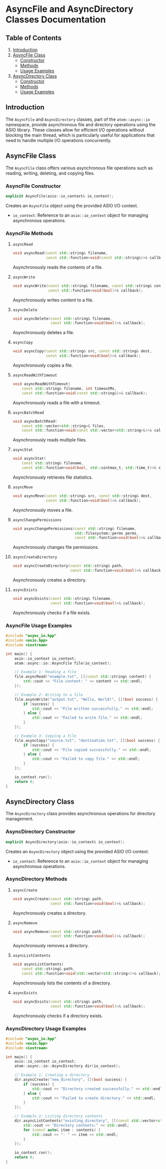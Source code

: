 # AsyncFile and AsyncDirectory Classes Documentation

## Table of Contents

1. [Introduction](#introduction)
2. [AsyncFile Class](#asyncfile-class)
   - [Constructor](#asyncfile-constructor)
   - [Methods](#asyncfile-methods)
   - [Usage Examples](#asyncfile-usage-examples)
3. [AsyncDirectory Class](#asyncdirectory-class)
   - [Constructor](#asyncdirectory-constructor)
   - [Methods](#asyncdirectory-methods)
   - [Usage Examples](#asyncdirectory-usage-examples)

## Introduction

The `AsyncFile` and `AsyncDirectory` classes, part of the `atom::async::io` namespace, provide asynchronous file and directory operations using the ASIO library. These classes allow for efficient I/O operations without blocking the main thread, which is particularly useful for applications that need to handle multiple I/O operations concurrently.

## AsyncFile Class

The `AsyncFile` class offers various asynchronous file operations such as reading, writing, deleting, and copying files.

### AsyncFile Constructor

```cpp
explicit AsyncFile(asio::io_context& io_context);
```

Creates an `AsyncFile` object using the provided ASIO I/O context.

- `io_context`: Reference to an `asio::io_context` object for managing asynchronous operations.

### AsyncFile Methods

1. `asyncRead`

   ```cpp
   void asyncRead(const std::string& filename,
                  const std::function<void(const std::string&)>& callback);
   ```

   Asynchronously reads the contents of a file.

2. `asyncWrite`

   ```cpp
   void asyncWrite(const std::string& filename, const std::string& content,
                   const std::function<void(bool)>& callback);
   ```

   Asynchronously writes content to a file.

3. `asyncDelete`

   ```cpp
   void asyncDelete(const std::string& filename,
                    const std::function<void(bool)>& callback);
   ```

   Asynchronously deletes a file.

4. `asyncCopy`

   ```cpp
   void asyncCopy(const std::string& src, const std::string& dest,
                  const std::function<void(bool)>& callback);
   ```

   Asynchronously copies a file.

5. `asyncReadWithTimeout`

   ```cpp
   void asyncReadWithTimeout(
       const std::string& filename, int timeoutMs,
       const std::function<void(const std::string&)>& callback);
   ```

   Asynchronously reads a file with a timeout.

6. `asyncBatchRead`

   ```cpp
   void asyncBatchRead(
       const std::vector<std::string>& files,
       const std::function<void(const std::vector<std::string>&)>& callback);
   ```

   Asynchronously reads multiple files.

7. `asyncStat`

   ```cpp
   void asyncStat(
       const std::string& filename,
       const std::function<void(bool, std::uintmax_t, std::time_t)>& callback);
   ```

   Asynchronously retrieves file statistics.

8. `asyncMove`

   ```cpp
   void asyncMove(const std::string& src, const std::string& dest,
                  const std::function<void(bool)>& callback);
   ```

   Asynchronously moves a file.

9. `asyncChangePermissions`

   ```cpp
   void asyncChangePermissions(const std::string& filename,
                               std::filesystem::perms perms,
                               const std::function<void(bool)>& callback);
   ```

   Asynchronously changes file permissions.

10. `asyncCreateDirectory`

    ```cpp
    void asyncCreateDirectory(const std::string& path,
                              const std::function<void(bool)>& callback);
    ```

    Asynchronously creates a directory.

11. `asyncExists`
    ```cpp
    void asyncExists(const std::string& filename,
                     const std::function<void(bool)>& callback);
    ```
    Asynchronously checks if a file exists.

### AsyncFile Usage Examples

```cpp
#include "async_io.hpp"
#include <asio.hpp>
#include <iostream>

int main() {
    asio::io_context io_context;
    atom::async::io::AsyncFile file(io_context);

    // Example 1: Reading a file
    file.asyncRead("example.txt", [](const std::string& content) {
        std::cout << "File content: " << content << std::endl;
    });

    // Example 2: Writing to a file
    file.asyncWrite("output.txt", "Hello, World!", [](bool success) {
        if (success) {
            std::cout << "File written successfully." << std::endl;
        } else {
            std::cout << "Failed to write file." << std::endl;
        }
    });

    // Example 3: Copying a file
    file.asyncCopy("source.txt", "destination.txt", [](bool success) {
        if (success) {
            std::cout << "File copied successfully." << std::endl;
        } else {
            std::cout << "Failed to copy file." << std::endl;
        }
    });

    io_context.run();
    return 0;
}
```

## AsyncDirectory Class

The `AsyncDirectory` class provides asynchronous operations for directory management.

### AsyncDirectory Constructor

```cpp
explicit AsyncDirectory(asio::io_context& io_context);
```

Creates an `AsyncDirectory` object using the provided ASIO I/O context.

- `io_context`: Reference to an `asio::io_context` object for managing asynchronous operations.

### AsyncDirectory Methods

1. `asyncCreate`

   ```cpp
   void asyncCreate(const std::string& path,
                    const std::function<void(bool)>& callback);
   ```

   Asynchronously creates a directory.

2. `asyncRemove`

   ```cpp
   void asyncRemove(const std::string& path,
                    const std::function<void(bool)>& callback);
   ```

   Asynchronously removes a directory.

3. `asyncListContents`

   ```cpp
   void asyncListContents(
       const std::string& path,
       const std::function<void(std::vector<std::string>)>& callback);
   ```

   Asynchronously lists the contents of a directory.

4. `asyncExists`
   ```cpp
   void asyncExists(const std::string& path,
                    const std::function<void(bool)>& callback);
   ```
   Asynchronously checks if a directory exists.

### AsyncDirectory Usage Examples

```cpp
#include "async_io.hpp"
#include <asio.hpp>
#include <iostream>

int main() {
    asio::io_context io_context;
    atom::async::io::AsyncDirectory dir(io_context);

    // Example 1: Creating a directory
    dir.asyncCreate("new_directory", [](bool success) {
        if (success) {
            std::cout << "Directory created successfully." << std::endl;
        } else {
            std::cout << "Failed to create directory." << std::endl;
        }
    });

    // Example 2: Listing directory contents
    dir.asyncListContents("existing_directory", [](const std::vector<std::string>& contents) {
        std::cout << "Directory contents:" << std::endl;
        for (const auto& item : contents) {
            std::cout << "- " << item << std::endl;
        }
    });

    io_context.run();
    return 0;
}
```
